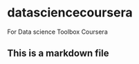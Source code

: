 datasciencecoursera
===================

For Data science Toolbox Coursera
## This is a markdown file
